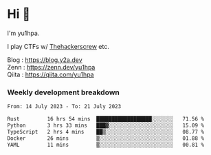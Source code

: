 # Hi 👋

I'm yu1hpa.

I play CTFs w/ [Thehackerscrew](https://www.thehackerscrew.team/) etc.

Blog : https://blog.y2a.dev  
Zenn : https://zenn.dev/yu1hpa  
Qiita : https://qiita.com/yu1hpa  

### Weekly development breakdown

<!--START_SECTION:waka-->

```txt
From: 14 July 2023 - To: 21 July 2023

Rust         16 hrs 54 mins  ██████████████████░░░░░░░   71.56 %
Python       3 hrs 33 mins   ███▓░░░░░░░░░░░░░░░░░░░░░   15.09 %
TypeScript   2 hrs 4 mins    ██▒░░░░░░░░░░░░░░░░░░░░░░   08.77 %
Docker       26 mins         ▒░░░░░░░░░░░░░░░░░░░░░░░░   01.88 %
YAML         11 mins         ▒░░░░░░░░░░░░░░░░░░░░░░░░   00.81 %
```

<!--END_SECTION:waka-->

